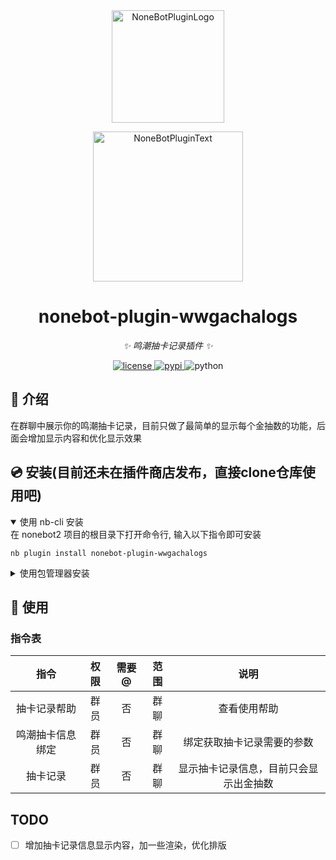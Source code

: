 <div align="center">
  <a href="https://v2.nonebot.dev/store"><img src="https://github.com/A-kirami/nonebot-plugin-template/blob/resources/nbp_logo.png" width="180" height="180" alt="NoneBotPluginLogo"></a>
  <br>
  <p><img src="https://github.com/A-kirami/nonebot-plugin-template/blob/resources/NoneBotPlugin.svg" width="240" alt="NoneBotPluginText"></p>
</div>

<div align="center">

# nonebot-plugin-wwgachalogs

_✨ 鸣潮抽卡记录插件 ✨_


<a href="./LICENSE">
    <img src="https://img.shields.io/github/license/BraveCowardp/nonebot-plugin-wwgachalogs.svg" alt="license">
</a>
<a href="https://pypi.python.org/pypi/nonebot-plugin-wwgachalogs">
    <img src="https://img.shields.io/pypi/v/nonebot-plugin-wwgachalogs.svg" alt="pypi">
</a>
<img src="https://img.shields.io/badge/python-3.10+-blue.svg" alt="python">

</div>

## 📖 介绍

在群聊中展示你的鸣潮抽卡记录，目前只做了最简单的显示每个金抽数的功能，后面会增加显示内容和优化显示效果

## 💿 安装(目前还未在插件商店发布，直接clone仓库使用吧)

<details open>
<summary>使用 nb-cli 安装</summary>
在 nonebot2 项目的根目录下打开命令行, 输入以下指令即可安装

    nb plugin install nonebot-plugin-wwgachalogs

</details>

<details>
<summary>使用包管理器安装</summary>
在 nonebot2 项目的插件目录下, 打开命令行, 根据你使用的包管理器, 输入相应的安装命令

<details>
<summary>pip</summary>

    pip install nonebot-plugin-wwgachalogs
</details>
<details>
<summary>pdm</summary>

    pdm add nonebot-plugin-wwgachalogs
</details>
<details>
<summary>poetry</summary>

    poetry add nonebot-plugin-wwgachalogs
</details>
<details>
<summary>conda</summary>

    conda install nonebot-plugin-wwgachalogs
</details>

打开 nonebot2 项目根目录下的 `pyproject.toml` 文件, 在 `[tool.nonebot]` 部分追加写入

    plugins = ["nonebot_plugin_wwgachalogs"]

</details>

## 🎉 使用
### 指令表
| 指令 | 权限 | 需要@ | 范围 | 说明 |
|:-----:|:----:|:----:|:----:|:----:|
| 抽卡记录帮助 | 群员 | 否 | 群聊 | 查看使用帮助 |
| 鸣潮抽卡信息绑定 | 群员 | 否 | 群聊 | 绑定获取抽卡记录需要的参数 |
| 抽卡记录 | 群员 | 否 | 群聊 | 显示抽卡记录信息，目前只会显示出金抽数 |

## TODO
- [ ] 增加抽卡记录信息显示内容，加一些渲染，优化排版